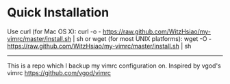 Quick Installation
==================
Use curl (for Mac OS X):
    curl -o - https://raw.github.com/WitzHsiao/my-vimrc/master/install.sh | sh
or wget (for most UNIX platforms):
    wget -O - https://raw.github.com/WitzHsiao/my-vimrc/master/install.sh | sh

------------------
This is a repo which I backup my vimrc configuration on.
Inspired by vgod's vimrc https://github.com/vgod/vimrc
